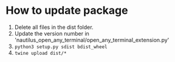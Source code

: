# How to update package

1. Delete all files in the dist folder.
2. Update the version number in 'nautilus_open_any_terminal/open_any_terminal_extension.py'
3. `python3 setup.py sdist bdist_wheel`
4. `twine upload dist/*`
